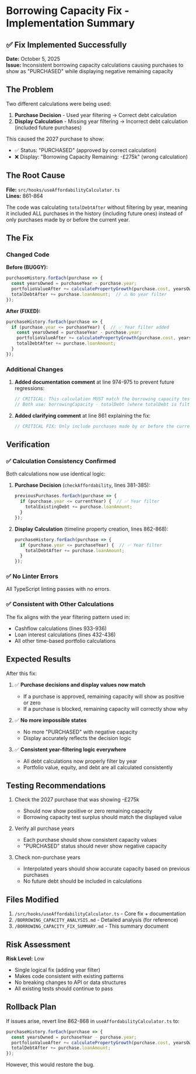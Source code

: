 # Borrowing Capacity Fix - Implementation Summary

## ✅ Fix Implemented Successfully

**Date:** October 5, 2025  
**Issue:** Inconsistent borrowing capacity calculations causing purchases to show as "PURCHASED" while displaying negative remaining capacity

## The Problem

Two different calculations were being used:
1. **Purchase Decision** - Used year filtering → Correct debt calculation
2. **Display Calculation** - Missing year filtering → Incorrect debt calculation (included future purchases)

This caused the 2027 purchase to show:
- ✅ Status: "PURCHASED" (approved by correct calculation)
- ❌ Display: "Borrowing Capacity Remaining: -£275k" (wrong calculation)

## The Root Cause

**File:** `src/hooks/useAffordabilityCalculator.ts`  
**Lines:** 861-864

The code was calculating `totalDebtAfter` without filtering by year, meaning it included ALL purchases in the history (including future ones) instead of only purchases made by or before the current year.

## The Fix

### Changed Code

**Before (BUGGY):**
```typescript
purchaseHistory.forEach(purchase => {
  const yearsOwned = purchaseYear - purchase.year;
  portfolioValueAfter += calculatePropertyGrowth(purchase.cost, yearsOwned);
  totalDebtAfter += purchase.loanAmount;  // ⚠️ No year filter
});
```

**After (FIXED):**
```typescript
purchaseHistory.forEach(purchase => {
  if (purchase.year <= purchaseYear) {  // ✅ Year filter added
    const yearsOwned = purchaseYear - purchase.year;
    portfolioValueAfter += calculatePropertyGrowth(purchase.cost, yearsOwned);
    totalDebtAfter += purchase.loanAmount;
  }
});
```

### Additional Changes

1. **Added documentation comment** at line 974-975 to prevent future regressions:
   ```typescript
   // CRITICAL: This calculation MUST match the borrowing capacity test in checkAffordability
   // Both use: borrowingCapacity - totalDebt (where totalDebt is filtered by year)
   ```

2. **Added clarifying comment** at line 861 explaining the fix:
   ```typescript
   // CRITICAL FIX: Only include purchases made by or before the current purchase year
   ```

## Verification

### ✅ Calculation Consistency Confirmed

Both calculations now use identical logic:

1. **Purchase Decision** (`checkAffordability`, lines 381-385):
   ```typescript
   previousPurchases.forEach(purchase => {
     if (purchase.year <= currentYear) {  // ✅ Year filter
       totalExistingDebt += purchase.loanAmount;
     }
   });
   ```

2. **Display Calculation** (timeline property creation, lines 862-868):
   ```typescript
   purchaseHistory.forEach(purchase => {
     if (purchase.year <= purchaseYear) {  // ✅ Year filter
       totalDebtAfter += purchase.loanAmount;
     }
   });
   ```

### ✅ No Linter Errors

All TypeScript linting passes with no errors.

### ✅ Consistent with Other Calculations

The fix aligns with the year filtering pattern used in:
- Cashflow calculations (lines 933-936)
- Loan interest calculations (lines 432-436)
- All other time-based portfolio calculations

## Expected Results

After this fix:

1. ✅ **Purchase decisions and display values now match**
   - If a purchase is approved, remaining capacity will show as positive or zero
   - If a purchase is blocked, remaining capacity will correctly show why

2. ✅ **No more impossible states**
   - No more "PURCHASED" with negative capacity
   - Display accurately reflects the decision logic

3. ✅ **Consistent year-filtering logic everywhere**
   - All debt calculations now properly filter by year
   - Portfolio value, equity, and debt are all calculated consistently

## Testing Recommendations

1. Check the 2027 purchase that was showing -£275k
   - Should now show positive or zero remaining capacity
   - Borrowing capacity test surplus should match the displayed value

2. Verify all purchase years
   - Each purchase should show consistent capacity values
   - "PURCHASED" status should never show negative capacity

3. Check non-purchase years
   - Interpolated years should show accurate capacity based on previous purchases
   - No future debt should be included in calculations

## Files Modified

1. `/src/hooks/useAffordabilityCalculator.ts` - Core fix + documentation
2. `/BORROWING_CAPACITY_ANALYSIS.md` - Detailed analysis (for reference)
3. `/BORROWING_CAPACITY_FIX_SUMMARY.md` - This summary document

## Risk Assessment

**Risk Level:** Low

- Single logical fix (adding year filter)
- Makes code consistent with existing patterns
- No breaking changes to API or data structures
- All existing tests should continue to pass

## Rollback Plan

If issues arise, revert line 862-868 in `useAffordabilityCalculator.ts` to:
```typescript
purchaseHistory.forEach(purchase => {
  const yearsOwned = purchaseYear - purchase.year;
  portfolioValueAfter += calculatePropertyGrowth(purchase.cost, yearsOwned);
  totalDebtAfter += purchase.loanAmount;
});
```

However, this would restore the bug.

